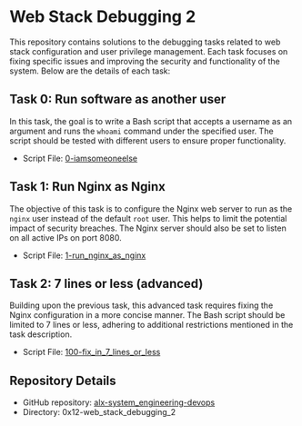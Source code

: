 # Web Stack Debugging 2

This repository contains solutions to the debugging tasks related to web stack configuration and user privilege management. Each task focuses on fixing specific issues and improving the security and functionality of the system. Below are the details of each task:

## Task 0: Run software as another user
In this task, the goal is to write a Bash script that accepts a username as an argument and runs the `whoami` command under the specified user. The script should be tested with different users to ensure proper functionality.

- Script File: [0-iamsomeoneelse](./0x12-web_stack_debugging_2/0-iamsomeoneelse)

## Task 1: Run Nginx as Nginx
The objective of this task is to configure the Nginx web server to run as the `nginx` user instead of the default `root` user. This helps to limit the potential impact of security breaches. The Nginx server should also be set to listen on all active IPs on port 8080.

- Script File: [1-run_nginx_as_nginx](./1-run_nginx_as_nginx)

## Task 2: 7 lines or less (advanced)
Building upon the previous task, this advanced task requires fixing the Nginx configuration in a more concise manner. The Bash script should be limited to 7 lines or less, adhering to additional restrictions mentioned in the task description.

- Script File: [100-fix_in_7_lines_or_less](./100-fix_in_7_lines_or_less)

## Repository Details

- GitHub repository: [alx-system_engineering-devops](https://github.com/gebretewodros73/alx-system_engineering-devops)
- Directory: 0x12-web_stack_debugging_2
